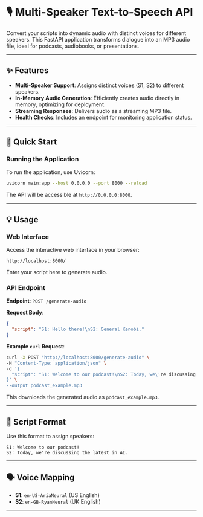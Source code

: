 
# 🎙️ Multi-Speaker Text-to-Speech API

Convert your scripts into dynamic audio with distinct voices for different speakers. This FastAPI application transforms dialogue into an MP3 audio file, ideal for podcasts, audiobooks, or presentations.

---

## ✨ Features

* **Multi-Speaker Support**: Assigns distinct voices (S1, S2) to different speakers.
* **In-Memory Audio Generation**: Efficiently creates audio directly in memory, optimizing for deployment.
* **Streaming Responses**: Delivers audio as a streaming MP3 file.
* **Health Checks**: Includes an endpoint for monitoring application status.

---

## 🚀 Quick Start

### Running the Application

To run the application, use Uvicorn:

```bash
uvicorn main:app --host 0.0.0.0 --port 8000 --reload
```

The API will be accessible at `http://0.0.0.0:8000`.

---

## 💡 Usage

### Web Interface

Access the interactive web interface in your browser:

`http://localhost:8000/`

Enter your script here to generate audio.

### API Endpoint

**Endpoint**: `POST /generate-audio`

**Request Body**:

```json
{
  "script": "S1: Hello there!\nS2: General Kenobi."
}
```

**Example `curl` Request**:

```bash
curl -X POST "http://localhost:8000/generate-audio" \
-H "Content-Type: application/json" \
-d '{
  "script": "S1: Welcome to our podcast!\nS2: Today, we\'re discussing AI."
}' \
--output podcast_example.mp3
```

This downloads the generated audio as `podcast_example.mp3`.

---

## 📝 Script Format

Use this format to assign speakers:

```
S1: Welcome to our podcast!
S2: Today, we're discussing the latest in AI.
```

---

## 🗣️ Voice Mapping

* **S1**: `en-US-AriaNeural` (US English)
* **S2**: `en-GB-RyanNeural` (UK English)

---
